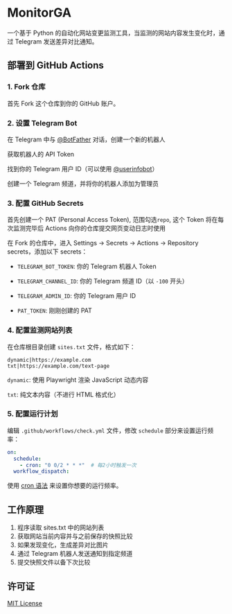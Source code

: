 # MonitorGA

一个基于 Python 的自动化网站变更监测工具，当监测的网站内容发生变化时，通过 Telegram 发送差异对比通知。

## 部署到 GitHub Actions

### 1. Fork 仓库

首先 Fork 这个仓库到你的 GitHub 账户。

### 2. 设置 Telegram Bot

在 Telegram 中与 [@BotFather](https://t.me/BotFather) 对话，创建一个新的机器人

获取机器人的 API Token

找到你的 Telegram 用户 ID（可以使用 [@userinfobot](https://t.me/userinfobot)）

创建一个 Telegram 频道，并将你的机器人添加为管理员

### 3. 配置 GitHub Secrets

首先创建一个 PAT (Personal Access Token), 范围勾选`repo`, 这个 Token 将在每次监测完毕后 Actions 向你的仓库提交网页变动日志时使用

在 Fork 的仓库中，进入 Settings → Secrets → Actions → Repository secrets，添加以下 secrets：

- `TELEGRAM_BOT_TOKEN`: 你的 Telegram 机器人 Token

- `TELEGRAM_CHANNEL_ID`: 你的 Telegram 频道 ID（以 `-100` 开头）

- `TELEGRAM_ADMIN_ID`: 你的 Telegram 用户 ID

- `PAT_TOKEN`: 刚刚创建的 PAT

### 4. 配置监测网站列表

在仓库根目录创建 `sites.txt` 文件，格式如下：

```text
dynamic|https://example.com
txt|https://example.com/text-page
```

`dynamic`: 使用 Playwright 渲染 JavaScript 动态内容

`txt`: 纯文本内容（不进行 HTML 格式化）

### 5. 配置运行计划

编辑 `.github/workflows/check.yml` 文件，修改 `schedule` 部分来设置运行频率：

```yaml
on:
  schedule:
    - cron: "0 0/2 * * *"  # 每2小时触发一次
  workflow_dispatch:
```

使用 [cron 语法](https://crontab.guru/) 来设置你想要的运行频率。

## 工作原理

1. 程序读取 sites.txt 中的网站列表
2. 获取网站当前内容并与之前保存的快照比较
3. 如果发现变化，生成差异对比图片
4. 通过 Telegram 机器人发送通知到指定频道
5. 提交快照文件以备下次比较

## 许可证

[MIT License](./LICENSE)